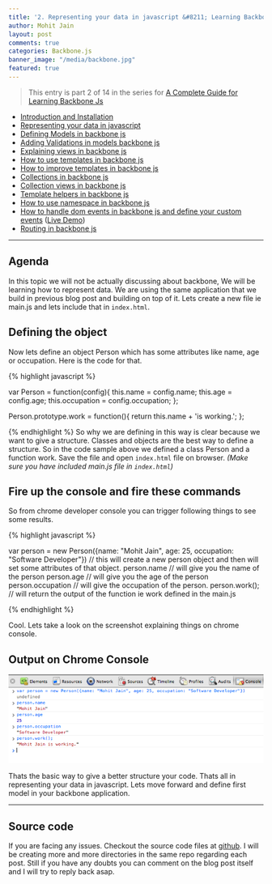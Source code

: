 ```yaml
---
title: '2. Representing your data in javascript &#8211; Learning Backbone js'
author: Mohit Jain
layout: post
comments: true
categories: Backbone.js
banner_image: "/media/backbone.jpg"
featured: true
---
```


> This entry is part 2 of 14 in the series for [A Complete Guide for Learning Backbone Js](/2012/12/a-complete-guide-for-learning-backbone-js/)

* [Introduction and Installation](/2012/12/introduction-to-backbone-js-and-setting-up-an-working-environment)
* [Representing your data in javascript](/2012/12/2-representing-your-data-in-javascript-learning-backbone-js)
* [Defining Models in backbone js](/2012/12/3-defining-models-in-backbone-js-learning-backbone-js)
* [Adding Validations in models backbone js ](/2012/12/4-adding-validations-in-models-in-backbone-js-learning-backbone-js)
* [Explaining views in backbone js](/2012/12/5-explaining-views-in-backbone-js-learning-backbone-js)
* [How to use templates in backbone js ](/2012/12/how-to-use-templates-in-backbone-js-learning-backbone-js)
* [How to improve templates in backbone js](/2012/12/how-to-improve-templates-in-backbone-js-learning-backbone-js)
* [Collections in backbone js](/2012/12/8-collections-in-backbone-js-learning-backbone-js)
* [Collection views in backbone js ](/2012/12/9-collection-views-in-backbone-js-learning-backbone-js)
* [Template helpers in backbone js](/2012/12/template-helpers-in-backbone-js-learning-backbonejs)
* [How to use namespace in backbone js ](/2012/12/11-namespacing-in-backbone-js-learning-backbonejs)
* [How to handle dom events in backbone js and define your custom events](/2012/12/12-listening-to-dom-events-in-backbone-js-learning-backbone-js) ([Live Demo](http://listen-dom-events-backbone.herokuapp.com))
* [Routing in backbone js](/2013/01/routers-in-backbone-js-learning-backbone-js)

***

## Agenda
In this topic we will not be actually discussing about backbone, We will be learning how to represent data. We are using the same application that we build in previous blog post and building on top of it. Lets create a new file ie main.js and lets include that in `index.html`.

## Defining the object

Now lets define an object Person which has some attributes like name, age or occupation. Here is the code for that.

{% highlight javascript %}

var Person = function(config){
  this.name = config.name;
  this.age = config.age;
  this.occupation = config.occupation;
};

Person.prototype.work = function(){
	return this.name + 'is working.';
};

{% endhighlight %}
So why we are defining in this way is clear because we want to give a structure. Classes and objects are the best way to define a structure. So in the code sample above we defined a class Person and a function work. Save the file and open `index.html` file on browser. *(Make sure you have included main.js file in `index.html`)*

## Fire up the console and fire these commands

So from chrome developer console you can trigger following things to see some results.

{% highlight javascript %}

var person = new Person({name: "Mohit Jain", age: 25, occupation: "Software Developer"})
// this will create a new person object and then will set some attributes of that object.
person.name          // will give you the name of the person
person.age           // will give you the age of the person
person.occupation    // will give the occupation of the person.
person.work();      // will return the output of the function ie work defined in the main.js

{% endhighlight %}

Cool. Lets take a look on the screenshot explaining things on chrome console.

## Output on Chrome Console

![Representing your data – Chrome Console Output](/wp-content/uploads/2012/12/Screen-Shot-2012-12-16-at-8.25.50-AM.png)

Thats the basic way to give a better structure your code. Thats all in representing your data in javascript. Lets move forward and define first model in your backbone application.

***

## Source code

If you are facing any issues. Checkout the source code files at [github](https://github.com/mohitjain/learning_basics_backbone "Source Code for the post"). I will be creating more and more directories in the same repo regarding each post. Still if you have any doubts you can comment on the blog post itself and I will try to reply back asap.
